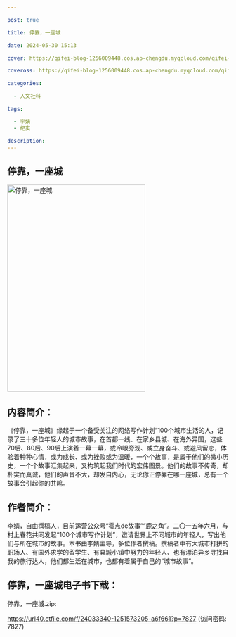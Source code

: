 ```yaml
---

post: true

title: 停靠，一座城

date: 2024-05-30 15:13

cover: https://qifei-blog-1256009448.cos.ap-chengdu.myqcloud.com/qifei-blog/s29440518.jpg

coveross: https://qifei-blog-1256009448.cos.ap-chengdu.myqcloud.com/qifei-blog/s29440518.jpg

categories:

  - 人文社科

tags:

  - 李婧
  - 纪实

description:
---
```


## 停靠，一座城

<img alt="停靠，一座城" class="aligncenter loading" data-was-processed="true" decoding="async" fetchpriority="high" height="471" src="https://qifei-blog-1256009448.cos.ap-chengdu.myqcloud.com/qifei-blog/s29440518.jpg" style="cursor: zoom-in;" width="314"/>

## 内容简介：

《停靠，一座城》缘起于一个备受关注的网络写作计划“100个城市生活的人，记录了三十多位年轻人的城市故事，在首都一线、在家乡县城、在海外异国，这些70后、80后、90后上演着一幕一幕，或冷眼旁观、或立身奋斗、或避风留恋，体验着种种心情，或为成长、或为挫败或为温暖，一个个故事，是属于他们的微小历史，一个个故事汇集起来，又构筑起我们时代的宏伟图景。他们的故事不传奇，却朴实而真诚，他们的声音不大，却发自内心，无论你正停靠在哪一座城，总有一个故事会引起你的共鸣。

## 作者简介：

李婧，自由撰稿人，目前运营公众号“零点de故事”“鹿之角”。二〇一五年六月，与村上春花共同发起“100个城市写作计划”，邀请世界上不同城市的年轻人，写出他们与所在城市的故事。本书由李婧主导，多位作者撰稿。撰稿者中有大城市打拼的职场人、有国外求学的留学生、有县城小镇中努力的年轻人、也有漂泊异乡寻找自我的旅行达人，他们都生活在城市，也都有着属于自己的“城市故事”。

## 停靠，一座城电子书下载：

停靠，一座城.zip: 

https://url40.ctfile.com/f/24033340-1251573205-a6f661?p=7827 (访问密码: 7827)
